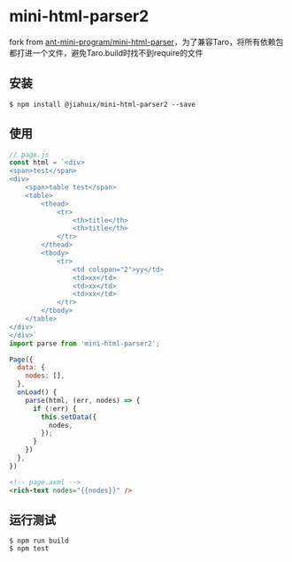 # mini-html-parser2

fork from [ant-mini-program/mini-html-parser](https://github.com/ant-mini-program/mini-html-parser)，为了兼容Taro，将所有依赖包都打进一个文件，避免Taro.build时找不到require的文件

## 安装

```
$ npm install @jiahuix/mini-html-parser2 --save
```

## 使用

```js
// page.js
const html = `<div>
<span>test</span>
<div>
    <span>table test</span>
    <table>
        <thead>
            <tr>
                <th>title</th>
                <th>title</th>
            </tr>
        </thead>
        <tbody>
            <tr>
                <td colspan="2">yy</td>
                <td>xx</td>
                <td>xx</td>
                <td>xx</td>
            </tr>
        </tbody>
    </table>
</div>
</div>`
import parse from 'mini-html-parser2';

Page({
  data: {
    nodes: [],
  },
  onLoad() {
    parse(html, (err, nodes) => {
      if (!err) {
        this.setData({
          nodes,
        });
      }
    })
  },
})
```

```html
<!-- page.axml -->
<rich-text nodes="{{nodes}}" />
```

## 运行测试

```
$ npm run build
$ npm test
```
